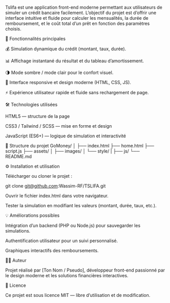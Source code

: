 Tslifa est une application front-end moderne permettant aux utilisateurs de simuler un crédit bancaire facilement.
L’objectif du projet est d’offrir une interface intuitive et fluide pour calculer les mensualités, la durée de remboursement, et le coût total d’un prêt en fonction des paramètres choisis.

🚀 Fonctionnalités principales

💰 Simulation dynamique du crédit (montant, taux, durée).

📊 Affichage instantané du résultat et du tableau d’amortissement.

🌗 Mode sombre / mode clair pour le confort visuel.

📱 Interface responsive et design moderne (HTML, CSS, JS).

⚡️ Expérience utilisateur rapide et fluide sans rechargement de page.

🛠️ Technologies utilisées

HTML5 — structure de la page

CSS3 / Tailwind / SCSS — mise en forme et design

JavaScript (ES6+) — logique de simulation et interactivité


📂 Structure du projet
GoMoney/
│
├── index.html
├── home.html
├── script.js
├── assets/
│   ├── images/
│   └── style/
|   ├── js/
└── README.md

⚙️ Installation et utilisation

Télécharger ou cloner le projet :

git clone git@github.com:Wassim-RF/TSLIFA.git


Ouvrir le fichier index.html dans votre navigateur.

Tester la simulation en modifiant les valeurs (montant, durée, taux, etc.).

💡 Améliorations possibles

Intégration d’un backend (PHP ou Node.js) pour sauvegarder les simulations.

Authentification utilisateur pour un suivi personnalisé.

Graphiques interactifs des remboursements.

👨‍💻 Auteur

Projet réalisé par [Ton Nom / Pseudo], développeur front-end passionné par le design moderne et les solutions financières interactives.

📜 Licence

Ce projet est sous licence MIT — libre d’utilisation et de modification.